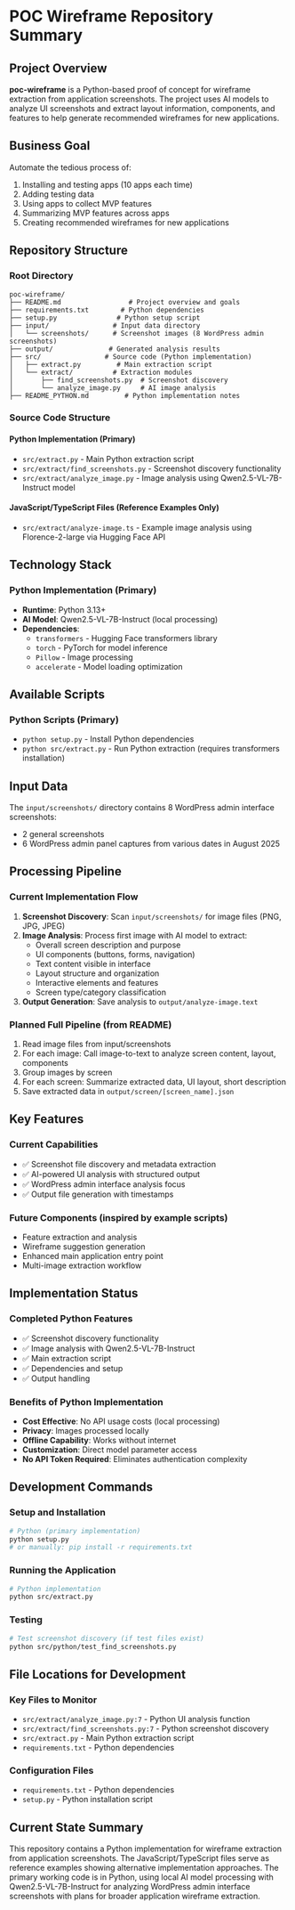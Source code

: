 # POC Wireframe Repository Summary

## Project Overview
**poc-wireframe** is a Python-based proof of concept for wireframe extraction from application screenshots. The project uses AI models to analyze UI screenshots and extract layout information, components, and features to help generate recommended wireframes for new applications.

## Business Goal
Automate the tedious process of:
1. Installing and testing apps (10 apps each time)
2. Adding testing data
3. Using apps to collect MVP features
4. Summarizing MVP features across apps
5. Creating recommended wireframes for new applications

## Repository Structure

### Root Directory
```
poc-wireframe/
├── README.md                 # Project overview and goals
├── requirements.txt        # Python dependencies
├── setup.py               # Python setup script
├── input/                # Input data directory
│   └── screenshots/      # Screenshot images (8 WordPress admin screenshots)
├── output/              # Generated analysis results
├── src/                # Source code (Python implementation)
│   ├── extract.py         # Main extraction script
│   └── extract/          # Extraction modules
│       ├── find_screenshots.py  # Screenshot discovery
│       └── analyze_image.py     # AI image analysis
├── README_PYTHON.md         # Python implementation notes
```

### Source Code Structure

#### Python Implementation (Primary)
- `src/extract.py` - Main Python extraction script
- `src/extract/find_screenshots.py` - Screenshot discovery functionality
- `src/extract/analyze_image.py` - Image analysis using Qwen2.5-VL-7B-Instruct model

#### JavaScript/TypeScript Files (Reference Examples Only)
- `src/extract/analyze-image.ts` - Example image analysis using Florence-2-large via Hugging Face API

## Technology Stack

### Python Implementation (Primary)
- **Runtime**: Python 3.13+
- **AI Model**: Qwen2.5-VL-7B-Instruct (local processing)
- **Dependencies**:
  - `transformers` - Hugging Face transformers library
  - `torch` - PyTorch for model inference
  - `Pillow` - Image processing
  - `accelerate` - Model loading optimization

## Available Scripts

### Python Scripts (Primary)
- `python setup.py` - Install Python dependencies
- `python src/extract.py` - Run Python extraction (requires transformers installation)

## Input Data
The `input/screenshots/` directory contains 8 WordPress admin interface screenshots:
- 2 general screenshots
- 6 WordPress admin panel captures from various dates in August 2025

## Processing Pipeline

### Current Implementation Flow
1. **Screenshot Discovery**: Scan `input/screenshots/` for image files (PNG, JPG, JPEG)
2. **Image Analysis**: Process first image with AI model to extract:
   - Overall screen description and purpose
   - UI components (buttons, forms, navigation)
   - Text content visible in interface
   - Layout structure and organization
   - Interactive elements and features
   - Screen type/category classification
3. **Output Generation**: Save analysis to `output/analyze-image.text`

### Planned Full Pipeline (from README)
1. Read image files from input/screenshots
2. For each image: Call image-to-text to analyze screen content, layout, components
3. Group images by screen
4. For each screen: Summarize extracted data, UI layout, short description
5. Save extracted data in `output/screen/[screen_name].json`

## Key Features

### Current Capabilities
- ✅ Screenshot file discovery and metadata extraction
- ✅ AI-powered UI analysis with structured output
- ✅ WordPress admin interface analysis focus
- ✅ Output file generation with timestamps

### Future Components (inspired by example scripts)
- Feature extraction and analysis 
- Wireframe suggestion generation 
- Enhanced main application entry point
- Multi-image extraction workflow

## Implementation Status

### Completed Python Features
- ✅ Screenshot discovery functionality
- ✅ Image analysis with Qwen2.5-VL-7B-Instruct
- ✅ Main extraction script
- ✅ Dependencies and setup
- ✅ Output handling

### Benefits of Python Implementation
- **Cost Effective**: No API usage costs (local processing)
- **Privacy**: Images processed locally
- **Offline Capability**: Works without internet
- **Customization**: Direct model parameter access
- **No API Token Required**: Eliminates authentication complexity

## Development Commands

### Setup and Installation
```bash
# Python (primary implementation)
python setup.py
# or manually: pip install -r requirements.txt
```

### Running the Application
```bash
# Python implementation
python src/extract.py
```

### Testing
```bash
# Test screenshot discovery (if test files exist)
python src/python/test_find_screenshots.py
```

## File Locations for Development

### Key Files to Monitor
- `src/extract/analyze_image.py:7` - Python UI analysis function  
- `src/extract/find_screenshots.py:7` - Python screenshot discovery
- `src/extract.py` - Main Python extraction script
- `requirements.txt` - Python dependencies

### Configuration Files
- `requirements.txt` - Python dependencies
- `setup.py` - Python installation script

## Current State Summary
This repository contains a Python implementation for wireframe extraction from application screenshots. The JavaScript/TypeScript files serve as reference examples showing alternative implementation approaches. The primary working code is in Python, using local AI model processing with Qwen2.5-VL-7B-Instruct for analyzing WordPress admin interface screenshots with plans for broader application wireframe extraction.